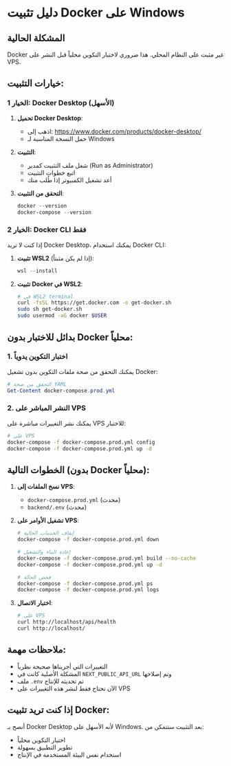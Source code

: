 # دليل تثبيت Docker على Windows

## المشكلة الحالية
Docker غير مثبت على النظام المحلي. هذا ضروري لاختبار التكوين محلياً قبل النشر على VPS.

## خيارات التثبيت:

### الخيار 1: Docker Desktop (الأسهل)

1. **تحميل Docker Desktop**:
   - اذهب إلى: https://www.docker.com/products/docker-desktop/
   - حمل النسخة المناسبة لـ Windows

2. **التثبيت**:
   - شغل ملف التثبيت كمدير (Run as Administrator)
   - اتبع خطوات التثبيت
   - أعد تشغيل الكمبيوتر إذا طُلب منك

3. **التحقق من التثبيت**:
   ```powershell
   docker --version
   docker-compose --version
   ```

### الخيار 2: Docker CLI فقط

إذا كنت لا تريد Docker Desktop، يمكنك استخدام Docker CLI:

1. **تثبيت WSL2** (إذا لم يكن مثبتاً):
   ```powershell
   wsl --install
   ```

2. **تثبيت Docker في WSL2**:
   ```bash
   # في WSL2 terminal
   curl -fsSL https://get.docker.com -o get-docker.sh
   sudo sh get-docker.sh
   sudo usermod -aG docker $USER
   ```

## بدائل للاختبار بدون Docker محلياً:

### 1. اختبار التكوين يدوياً
يمكنك التحقق من صحة ملفات التكوين بدون تشغيل Docker:

```powershell
# التحقق من صحة YAML
Get-Content docker-compose.prod.yml
```

### 2. النشر المباشر على VPS
يمكنك نشر التغييرات مباشرة على VPS للاختبار:

```bash
# على VPS
docker-compose -f docker-compose.prod.yml config
docker-compose -f docker-compose.prod.yml up -d
```

## الخطوات التالية (بدون Docker محلياً):

1. **نسخ الملفات إلى VPS**:
   - `docker-compose.prod.yml` (محدث)
   - `backend/.env` (محدث)

2. **تشغيل الأوامر على VPS**:
   ```bash
   # إيقاف الخدمات الحالية
   docker-compose -f docker-compose.prod.yml down
   
   # إعادة البناء والتشغيل
   docker-compose -f docker-compose.prod.yml build --no-cache
   docker-compose -f docker-compose.prod.yml up -d
   
   # فحص الحالة
   docker-compose -f docker-compose.prod.yml ps
   docker-compose -f docker-compose.prod.yml logs
   ```

3. **اختبار الاتصال**:
   ```bash
   # على VPS
   curl http://localhost/api/health
   curl http://localhost/
   ```

## ملاحظات مهمة:

- التغييرات التي أجريناها صحيحة نظرياً
- المشكلة الأصلية كانت في `NEXT_PUBLIC_API_URL` وتم إصلاحها
- ملف `.env` تم تحديثه للإنتاج
- الآن تحتاج فقط لنشر هذه التغييرات على VPS

## إذا كنت تريد تثبيت Docker:

أنصح بـ Docker Desktop لأنه الأسهل على Windows. بعد التثبيت ستتمكن من:
- اختبار التكوين محلياً
- تطوير التطبيق بسهولة
- استخدام نفس البيئة المستخدمة في الإنتاج